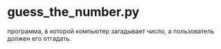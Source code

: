 # guess_the_number.py

программа, в которой компьютер загадывает число, а пользователь должен его отгадать.
